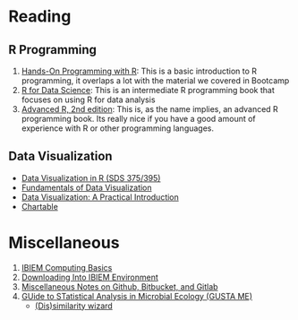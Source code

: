 # Reading
## R Programming

1. [Hands-On Programming with R](https://rstudio-education.github.io/hopr/): This is a basic introduction to R programming, it overlaps a lot with the material we covered in Bootcamp
2. [R for Data Science](https://r4ds.had.co.nz): This is an intermediate R programming book that focuses on using R for data analysis
3. [Advanced R, 2nd edition](https://adv-r.hadley.nz): This is, as the name implies, an advanced R programming book. Its really nice if you have a good amount of experience with R or other programming languages.

## Data Visualization

  - [Data Visualization in R (SDS 375/395)](https://wilkelab.org/SDS375/schedule.html)
  - [Fundamentals of Data Visualization](https://clauswilke.com/dataviz)
  - [Data Visualization: A Practical Introduction](https://socviz.co)
  - [Chartable](https://blog.datawrapper.de)
  
# Miscellaneous

1. [IBIEM Computing Basics](misc/ibiem_computing.md)
2. [Downloading Into IBIEM Environment](misc/downloading.md)
3. [Miscellaneous Notes on Github, Bitbucket, and Gitlab](misc/github_notes.md)
4. [GUide to STatistical Analysis in Microbial Ecology (GUSTA ME)](https://mb3is.megx.net/gustame)
    - [(Dis)similarity wizard](https://mb3is.megx.net/gustame/wizards/-dis-similarity-wizard)
